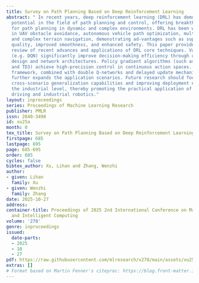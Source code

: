 ```yaml
---
title: Survey on Path Planning Based on Deep Reinforcement Learning
abstract: " In recent years, deep reinforcement learning (DRL) has demonstrated significant
  potential in the field of path planning and control, offering breakthrough solutions
  for path planning in dynamic and complex environments. DRL has been widely applied
  in UAV obstacle avoidance, autonomous vehicle path optimization, multi-robot coordination,
  and complex terrain navigation, demonstrating ad-vantages such as superior path
  quality, improved smoothness, and enhanced safety. This paper provides a systematic
  review of recent advances and applications of DRL core techniques. Value-based methods
  (e.g. DQN) significantly improve decision-making efficiency through optimized reward
  design and network architectures. Policy gradient algorithms (such as PPO, DDPG,
  and TD3) achieve high-precision control in continuous action spaces. The Actor-Critic
  framework, combined with double Q-networks and delayed update mechanisms (e.g. TD3),
  further expands the application scenarios. Future research should focus on enhancing
  cross-scenario generalization capabilities and improving deployment efficiency at
  the industrial level, thereby promoting the practical application of DRL in autonomous
  driving and industrial robotics."
layout: inproceedings
series: Proceedings of Machine Learning Research
publisher: PMLR
issn: 2640-3498
id: xu25a
month: 0
tex_title: Survey on Path Planning Based on Deep Reinforcement Learning
firstpage: 685
lastpage: 695
page: 685-695
order: 685
cycles: false
bibtex_author: Xu, Lihan and Zhang, Wenzhi
author:
- given: Lihan
  family: Xu
- given: Wenzhi
  family: Zhang
date: 2025-10-27
address:
container-title: Proceedings of 2025 2nd International Conference on Machine Learning
  and Intelligent Computing
volume: '278'
genre: inproceedings
issued:
  date-parts:
  - 2025
  - 10
  - 27
pdf: https://raw.githubusercontent.com/mlresearch/v278/main/assets/xu25a/xu25a.pdf
extras: []
# Format based on Martin Fenner's citeproc: https://blog.front-matter.io/posts/citeproc-yaml-for-bibliographies/
---
```

